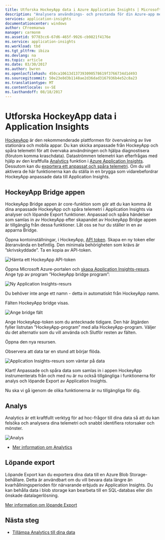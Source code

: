 ```yaml
---
title: Utforska HockeyApp data i Azure Application Insights | Microsoft Docs
description: "Analysera användnings- och prestanda för din Azure-app med Application Insights."
services: application-insights
documentationcenter: windows
author: CFreemanwa
manager: carmonm
ms.assetid: 97783cc6-67d6-465f-9926-cb9821f4176e
ms.service: application-insights
ms.workload: tbd
ms.tgt_pltfrm: ibiza
ms.devlang: na
ms.topic: article
ms.date: 03/30/2017
ms.author: bwren
ms.openlocfilehash: 450ca10613d137393090578619f3766734d1d493
ms.sourcegitcommit: 50e23e8d3b1148ae2d36dad3167936b4e52c8a23
ms.translationtype: MT
ms.contentlocale: sv-SE
ms.lasthandoff: 08/18/2017
---
```

# <a name="exploring-hockeyapp-data-in-application-insights"></a>Utforska HockeyApp data i Application Insights
[HockeyApp](https://azure.microsoft.com/services/hockeyapp/) är den rekommenderade plattformen för övervakning av live stationära och mobila appar. Du kan skicka anpassade från HockeyApp och spåra telemetri för att övervaka användningen och hjälpa diagnostisera (förutom komma kraschdata). Dataströmmen telemetri kan efterfrågas med hjälp av den kraftfulla [Analytics](app-insights-analytics.md) funktion i [Azure Application Insights](app-insights-overview.md). Dessutom kan du [exportera ett anpassat och spåra telemetri](app-insights-export-telemetry.md). Om du vill aktivera de här funktionerna kan du ställa in en brygga som vidarebefordrar HockeyApp anpassade data till Application Insights.

## <a name="the-hockeyapp-bridge-app"></a>HockeyApp Bridge appen
HockeyApp Bridge appen är core-funktion som gör att du kan komma åt dina anpassade HockeyApp och spåra telemetri i Application Insights via analyser och löpande Export funktioner. Anpassad och spåra händelser som samlas in av HockeyApp efter skapandet av HockeyApp Bridge appen är tillgänglig från dessa funktioner. Låt oss se hur du ställer in en av apparna Bridge.

Öppna kontoinställningar, i HockeyApp, [API token](https://rink.hockeyapp.net/manage/auth_tokens). Skapa en ny token eller återanvända en befintlig. Den minimala behörigheten som krävs är ”skrivskyddade”. Ta en kopia av API-token.

![Hämta ett HockeyApp API-token](./media/app-insights-hockeyapp-bridge-app/01.png)

Öppna Microsoft Azure-portalen och [skapa Application Insights-resurs](app-insights-create-new-resource.md). Ange typ av program ”HockeyApp bridge program”:

![Ny Application Insights-resurs](./media/app-insights-hockeyapp-bridge-app/02.png)

Du behöver inte ange ett namn - detta in automatiskt från HockeyApp namn.

Fälten HockeyApp bridge visas. 

![Ange bridge fält](./media/app-insights-hockeyapp-bridge-app/03.png)

Ange HockeyApp-token som du antecknade tidigare. Den här åtgärden fyller listrutan ”HockeyApp-program” med alla HockeyApp-program. Väljer du det alternativ som du vill använda och Slutför resten av fälten. 

Öppna den nya resursen. 

Observera att data tar en stund att börjar flöda.

![Application Insights-resurs som väntar på data](./media/app-insights-hockeyapp-bridge-app/04.png)

Klart! Anpassade och spåra data som samlas in i appen HockeyApp instrumenterats från och med nu är nu också tillgängliga i funktionerna för analys och löpande Export av Application Insights.

Nu ska vi gå igenom de olika funktionerna är nu tillgängliga för dig.

## <a name="analytics"></a>Analys
Analytics är ett kraftfullt verktyg för ad hoc-frågor till dina data så att du kan felsöka och analysera dina telemetri och snabbt identifiera rotorsaker och mönster.

![Analys](./media/app-insights-hockeyapp-bridge-app/05.png)

* [Mer information om Analytics](app-insights-analytics-tour.md)

## <a name="continuous-export"></a>Löpande export
Löpande Export kan du exportera dina data till en Azure Blob Storage-behållare. Detta är användbart om du vill bevara data längre än kvarhållningsperioden för närvarande erbjuds av Application Insights. Du kan behålla data i blob storage kan bearbeta till en SQL-databas eller din önskade datalagerlösning.

[Mer information om löpande Export](app-insights-export-telemetry.md)

## <a name="next-steps"></a>Nästa steg
* [Tillämpa Analytics till dina data](app-insights-analytics-tour.md)

